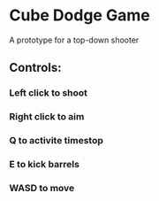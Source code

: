 # Cube Dodge Game
A prototype for a top-down shooter

## Controls:
### Left click to shoot
### Right click to aim
### Q to activite timestop
### E to kick barrels
### WASD to move
